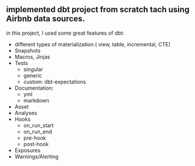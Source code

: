## implemented dbt project from scratch tach using Airbnb data sources.

in this project, I used some great features of dbt:

- different types of materialization ( view, table, incremental, CTE)
- Snapshots
- Macros, Jinjas
- Tests
    - singular
    - generic
    - custom: dbt-expectations
- Documentation:
    - yml 
    - markdown
- Asset
- Analyses
- Hooks
    - on_run_start
    - on_run_end
    - pre-hook
    - post-hook
- Exposures
- Warnings/Alerting
